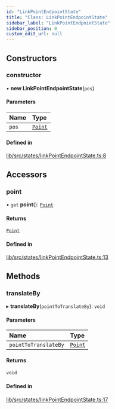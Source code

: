 ```yaml
---
id: "LinkPointEndpointState"
title: "Class: LinkPointEndpointState"
sidebar_label: "LinkPointEndpointState"
sidebar_position: 0
custom_edit_url: null
---
```


## Constructors

### constructor

• **new LinkPointEndpointState**(`pos`)

#### Parameters

| Name | Type |
| :------ | :------ |
| `pos` | [`Point`](../#point) |

#### Defined in

[lib/src/states/linkPointEndpointState.ts:8](https://github.com/tokarchyn/react-easy-diagram/blob/96a8c28/lib/src/states/linkPointEndpointState.ts#L8)

## Accessors

### point

• `get` **point**(): [`Point`](../#point)

#### Returns

[`Point`](../#point)

#### Defined in

[lib/src/states/linkPointEndpointState.ts:13](https://github.com/tokarchyn/react-easy-diagram/blob/96a8c28/lib/src/states/linkPointEndpointState.ts#L13)

## Methods

### translateBy

▸ **translateBy**(`pointToTranslateBy`): `void`

#### Parameters

| Name | Type |
| :------ | :------ |
| `pointToTranslateBy` | [`Point`](../#point) |

#### Returns

`void`

#### Defined in

[lib/src/states/linkPointEndpointState.ts:17](https://github.com/tokarchyn/react-easy-diagram/blob/96a8c28/lib/src/states/linkPointEndpointState.ts#L17)
